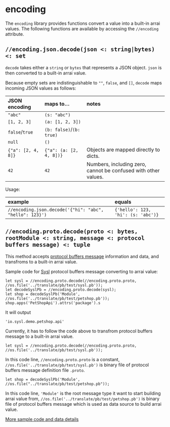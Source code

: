 # encoding

The `encoding` library provides functions convert a value into a built-in arrai values.
The following functions are available by accessing the `//encoding` attribute.

## `//encoding.json.decode(json <: string|bytes) <: set`

`decode` takes either a `string` or `bytes` that represents a JSON object. `json`
is then converted to a built-in arrai value.

Because empty sets are indistinguishable to `""`, `false`, and `[]`, `decode`
maps incoming JSON values as follows:

| JSON encoding | maps to&hellip; | notes |
|:-|:-|:-|
| `"abc"` | `(s: "abc")` |
| `[1, 2, 3]` | `(a: [1, 2, 3])` |
| `false`/`true` | `(b: false)`/`(b: true)` |
| `null` | `()` |
| `{"a": [2, 4, 8]}` | `{"a": (a: [2, 4, 8])}` | Objects are mapped directly to dicts. |
| `42` | `42` | Numbers, including zero, cannot be confused with other values. |

Usage:

| example | equals |
|:-|:-|
| `//encoding.json.decode('{"hi": "abc", "hello": 123}')` | `{'hello': 123, 'hi': (s: 'abc')}` |

## `//encoding.proto.decode(proto <: bytes, rootModule <: string, message <: protocol buffers message) <: tuple`

This method accepts [protocol buffers message](https://github.com/protocolbuffers/protobuf) information and data, and transfroms to a built-in arrai value.

Sample code for [Sysl](https://github.com/anz-bank/sysl) protocol buffers message converting to arrai value:

```arrai
let sysl = //encoding.proto.decode(//encoding.proto.proto, //os.file('../translate/pb/test/sysl.pb'));
let decodeSyslPb = //encoding.proto.decode(sysl);
let shop = decodeSyslPb('Module', //os.file('../translate/pb/test/petshop.pb'));
shop.apps('PetShopApi').attrs('package').s
```

It will output

```arrai
'io.sysl.demo.petshop.api'
```

Currently, it has to follow the code above to transfrom protocol buffers message to a built-in arrai value.

```arrai
let sysl = //encoding.proto.decode(//encoding.proto.proto, //os.file('../translate/pb/test/sysl.pb'));
```

In this code line, `//encoding.proto.proto` is a constant, `//os.file('../translate/pb/test/sysl.pb')` is binary file of protocol buffers message definition file `.proto`.

```arrai
let shop = decodeSyslPb('Module', //os.file("../translate/pb/test/petshop.pb"));
```

In this code line, `'Module'` is the root message type it want to start building arrai value from, `//os.file('../translate/pb/test/petshop.pb')` is binary file of protocol buffers message which is used as data source to build arrai value.

[More sample code and data details](https://github.com/arr-ai/arrai/blob/master/syntax/pb_test.go)
